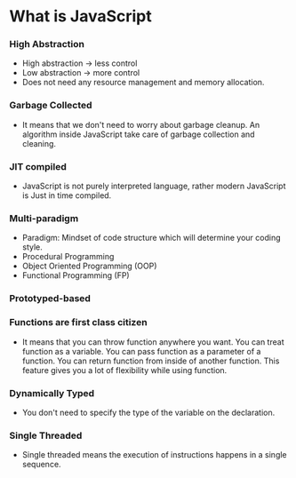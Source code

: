 # What is JavaScript

### High Abstraction

- High abstraction -> less control
- Low abstraction -> more control
- Does not need any resource management and memory allocation.

### Garbage Collected

- It means that we don't need to worry about garbage cleanup. An algorithm inside JavaScript take care of garbage collection and cleaning.

### JIT compiled

- JavaScript is not purely interpreted language, rather modern JavaScript is Just in time compiled.

### Multi-paradigm

- Paradigm: Mindset of code structure which will determine your coding style.
- Procedural Programming
- Object Oriented Programming (OOP)
- Functional Programming (FP)

### Prototyped-based

### Functions are first class citizen

- It means that you can throw function anywhere you want. You can treat function as a variable. You can pass function as a parameter of a function. You can return function from inside of another function. This feature gives you a lot of flexibility while using function.

### Dynamically Typed

- You don't need to specify the type of the variable on the declaration.

### Single Threaded

- Single threaded means the execution of instructions happens in a single sequence.
